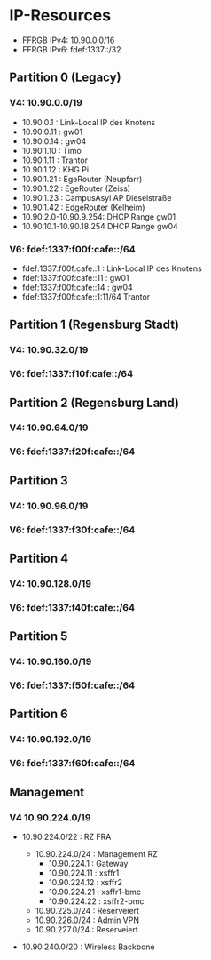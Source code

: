 # IP-Resources

* FFRGB IPv4: 10.90.0.0/16
* FFRGB IPv6: fdef:1337::/32

## Partition 0 (Legacy)
### V4: 10.90.0.0/19
* 10.90.0.1  : Link-Local IP des Knotens
* 10.90.0.11 : gw01
* 10.90.0.14 : gw04
* 10.90.1.10 : Timo
* 10.90.1.11 : Trantor
* 10.90.1.12 : KHG Pi
* 10.90.1.21 : EgeRouter (Neupfarr)
* 10.90.1.22 : EgeRouter (Zeiss)
* 10.90.1.23 : CampusAsyl AP Dieselstraße
* 10.90.1.42 : EdgeRouter (Kelheim)
* 10.90.2.0-10.90.9.254: DHCP Range gw01
* 10.90.10.1-10.90.18.254 DHCP Range gw04

### V6: fdef:1337:f00f:cafe::/64
* fdef:1337:f00f:cafe::1  : Link-Local IP des Knotens
* fdef:1337:f00f:cafe::11 : gw01
* fdef:1337:f00f:cafe::14 : gw04
* fdef:1337:f00f:cafe::1:11/64 Trantor

## Partition 1 (Regensburg Stadt)
### V4: 10.90.32.0/19
### V6: fdef:1337:f10f:cafe::/64

## Partition 2 (Regensburg Land)
### V4: 10.90.64.0/19
### V6: fdef:1337:f20f:cafe::/64

## Partition 3
### V4: 10.90.96.0/19
### V6: fdef:1337:f30f:cafe::/64

## Partition 4
### V4: 10.90.128.0/19
### V6: fdef:1337:f40f:cafe::/64

## Partition 5
### V4: 10.90.160.0/19
### V6: fdef:1337:f50f:cafe::/64

## Partition 6
### V4: 10.90.192.0/19
### V6: fdef:1337:f60f:cafe::/64

## Management
### V4 10.90.224.0/19

* 10.90.224.0/22 : RZ FRA
  * 10.90.224.0/24 : Management RZ
    * 10.90.224.1 : Gateway
    * 10.90.224.11 : xsffr1
    * 10.90.224.12 : xsffr2
    * 10.90.224.21 : xsffr1-bmc
    * 10.90.224.22 : xsffr2-bmc
  * 10.90.225.0/24 : Reserveiert
  * 10.90.226.0/24 : Admin VPN
  * 10.90.227.0/24 : Reserveiert

* 10.90.240.0/20 : Wireless Backbone
